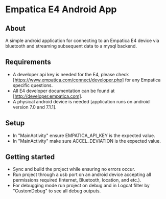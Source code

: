 # Empatica E4 Android App

## About

A simple android application for connecting to an Empatica E4 device via bluetooth and streaming subsequent data to a mysql backend.

## Requirements

- A developer api key is needed for the E4, please check [https://www.empatica.com/connect/developer.php] for any Empatica specific questions.
- All E4 developer documentation can be found at [http://developer.empatica.com].
- A physical android device is needed [application runs on android version 7.0 and 7.1.1].

## Setup

- In "MainActivity" ensure EMPATICA_API_KEY is the expected value.
- In "MainActivity" make sure ACCEL_DEVIATION is the expected value.

## Getting started

- Sync and build the project while ensuring no errors occur.
- Run project through a usb port on an android device accepting all permissions required (Internet, Bluetooth, location, and etc.).
- For debugging mode run project on debug and in Logcat filter by "CustomDebug" to see all debug outputs.

